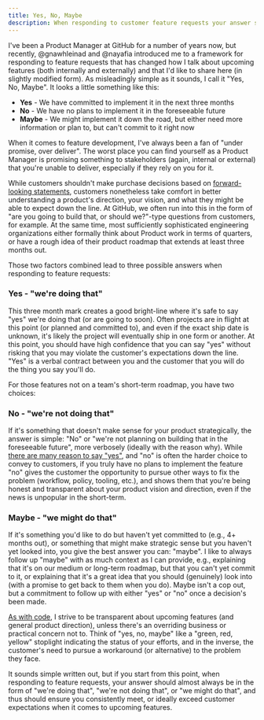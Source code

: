 ```yaml
---
title: Yes, No, Maybe
description: When responding to customer feature requests your answer should be in the form of "we're doing that", "we're not doing that", or "we might do that".
---
```


I've been a Product Manager at GitHub for a number of years now, but recently, @gnawhleinad and @nayafia introduced me to a framework for responding to feature requests that has changed how I talk about upcoming features (both internally and externally) and that I'd like to share here (in slightly modified form). As misleadingly simple as it sounds, I call it "Yes, No, Maybe". It looks a little something like this:

* **Yes** - We have committed to implement it in the next three months
* **No** - We have no plans to implement it in the foreseeable future
* **Maybe** - We might implement it down the road, but either need more information or plan to, but can't commit to it right now

When it comes to feature development, I've always been a fan of "under promise, over deliver". The worst place you can find yourself as a Product Manager is promising something to stakeholders (again, internal or external) that you're unable to deliver, especially if they rely on you for it.

While customers shouldn't make purchase decisions based on [forward-looking statements](https://en.wikipedia.org/wiki/Forward-looking_statement), customers nonetheless take comfort in better understanding a product's direction, your vision, and what they might be able to expect down the line. At GitHub, we often run into this in the form of "are you going to build that, or should we?"-type questions from customers, for example. At the same time, most sufficiently sophisticated engineering organizations either formally think about Product work in terms of quarters, or have a rough idea of their product roadmap that extends at least three months out.

Those two factors combined lead to three possible answers when responding to feature requests:

### Yes - "we're doing that"

This three month mark creates a good bright-line where it's safe to say "yes" we're doing that (or are going to soon). Often projects are in flight at this point (or planned and committed to), and even if the exact ship date is unknown, it's likely the project will eventually ship in one form or another. At this point, you should have high confidence that you can say "yes" without risking that you may violate the customer's expectations down the line. "Yes" is a verbal contract between you and the customer that you will do the thing you say you'll do.

For those features not on a team's short-term roadmap, you have two choices:

### No - "we're not doing that"

If it's something that doesn't make sense for your product strategically, the answer is simple: "No" or "we're not planning on building that in the foreseeable future", more verbosely (ideally with the reason why). While [there are many reason to say "yes"](https://blog.intercom.com/product-strategy-means-saying-no/), and "no" is often the harder choice to convey to customers, if you truly have no plans to implement the feature "no" gives the customer the opportunity to pursue other ways to fix the problem (workflow, policy, tooling, etc.), and shows them that you're being honest and transparent about your product vision and direction, even if the news is unpopular in the short-term.

### Maybe - "we might do that"

If it's something you'd like to do but haven't yet committed to (e.g., 4+ months out), or something that might make strategic sense but you haven't yet looked into, you give the best answer you can: "maybe". I like to always follow up "maybe" with as much context as I can provide, e.g., explaining that it's on our medium or long-term roadmap, but that you can't yet commit to it, or explaining that it's a great idea that you should (genuinely) look into (with a promise to get back to them when you do). Maybe isn't a cop out, but a commitment to follow up with either "yes" or "no" once a decision's been made.

[As with code](http://tom.preston-werner.com/2011/11/22/open-source-everything.html), I strive to be transparent about upcoming features (and general product direction), unless there's an overriding business or practical concern not to. Think of "yes, no, maybe" like a "green, red, yellow" stoplight indicating the status of your efforts, and in the inverse, the customer's need to pursue a workaround (or alternative) to the problem they face.

It sounds simple written out, but if you start from this point, when responding to feature requests, your answer should almost always be in the form of "we're doing that", "we're not doing that", or "we might do that", and thus should ensure you consistently meet, or ideally exceed customer expectations when it comes to upcoming features.
